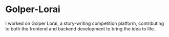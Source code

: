 # Golper-Lorai
I worked on Golper Lorai, a story-writing competition platform, contributing to both the frontend and backend development to bring the idea to life.

